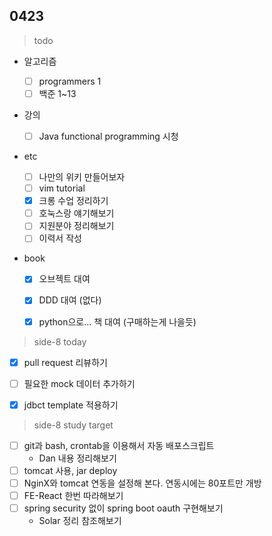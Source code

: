 ## 0423


> todo

- 알고리즘

  - [ ] programmers 1
  - [ ] 백준 1~13
- 강의

  - [ ] Java functional programming  시청
- etc
  - [ ] 나만의 위키 만들어보자
  - [ ] vim tutorial
  - [x] 크롱 수업 정리하기
  - [ ] 호눅스랑 얘기해보기
  - [ ] 지원분야 정리해보기
  - [ ] 이력서 작성
- book
  - [x] 오브젝트 대여
  - [x] DDD 대여 (없다)
  - [x] python으로... 책 대여 (구매하는게 나을듯)





> side-8 today

- [x] pull request 리뷰하기
- [ ] 필요한 mock 데이터 추가하기
- [x] jdbct template 적용하기







> side-8 study target

- [ ] git과 bash, crontab을 이용해서 자동 배포스크립트
  - Dan 내용 정리해보기
- [ ] tomcat 사용, jar deploy
- [ ] NginX와 tomcat 연동을 설정해 본다. 연동시에는 80포트만 개방
- [ ] FE-React 한번 따라해보기
- [ ] spring security 없이 spring boot oauth 구현해보기
  - Solar 정리 참조해보기


